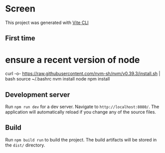# Screen

This project was generated with [Vite CLI](https://vite.dev/guide/cli)

## First time

# ensure a recent version of node
curl -o- https://raw.githubusercontent.com/nvm-sh/nvm/v0.39.3/install.sh | bash
source ~/.bashrc
nvm install node
npm install

## Development server

Run `npm run dev` for a dev server. Navigate to `http://localhost:8080/`. The application will automatically reload if you change any of the source files.

## Build

Run `npm build run` to build the project. The build artifacts will be stored in the `dist/` directory.
